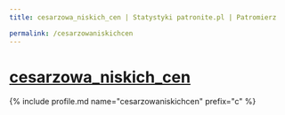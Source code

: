 ```yaml
---
title: cesarzowa_niskich_cen | Statystyki patronite.pl | Patromierz

permalink: /cesarzowaniskichcen
---
```


# [cesarzowa_niskich_cen](https://patronite.pl/cesarzowaniskichcen)

{% include profile.md name="cesarzowaniskichcen" prefix="c" %}
